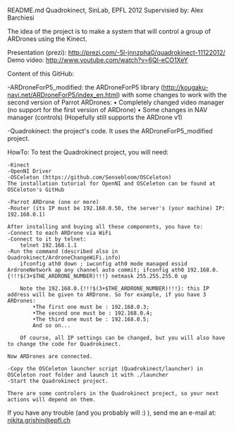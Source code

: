 README.md
Quadrokinect, SinLab, EPFL 2012
Supervisied by: Alex Barchiesi

The idea of the project is to make a system that will control a group of ARDrones using the Kinect.

Presentation (prezi): http://prezi.com/-5l-jnnzpha0/quadrokinect-11122012/
Demo video: http://www.youtube.com/watch?v=6Ql-eCO1XeY

Content of this GitHub:

-ARDroneForP5_modified: the ARDroneForP5 library (http://kougaku-navi.net/ARDroneForP5/index_en.html) with some changes to work with the second version of Parrot ARDrones:
	• Completely changed video manager (no support for the first version of ARDrone)
	• Some changes in NAV manager (controls) (Hopefully still supports the ARDrone v1)

-Quadrokinect: the project's code. It uses the ARDroneForP5_modified project.

HowTo:
To test the Quadrokinect project, you will need:

	-Kinect
	-OpenNI Driver
	-OSCeleton (https://github.com/Sensebloom/OSCeleton)
	The installation tutorial for OpenNI and OSCeleton can be found at OSCeleton's GitHub

	-Parrot ARDrone (one or more)
	-Router (its IP must be 192.168.0.50, the server's (your machine) IP: 192.168.0.1)

	After installing and buying all these components, you have to:
	-Connect to each ARDrone via WiFi
	-Connect to it by telnet:
		telnet 192.168.1.1
	-Run the command (described also in Quadrokinect/ArdroneChangeWiFi.info)
		ifconfig ath0 down ; iwconfig ath0 mode managed essid ArdroneNetwork ap any channel auto commit; ifconfig ath0 192.168.0.{!!!$(3+$THE_ARDRONE_NUMBER)!!!} netmask 255.255.255.0 up

		Note the 192.168.0.{!!!$(3+$THE_ARDRONE_NUMBER)!!!}: this IP address will be given to ARDrone. So for example, if you have 3 ARDrones:
			•The first one must be : 192.168.0.3;
			•The second one must be : 192.168.0.4;
			•The third one must be : 192.168.0.5;
			And so on...

		Of course, all IP settings can be changed, but you will also have to change the code for Quadrokinect.

	Now ARDrones are connected.

	-Copy the OSCeleton launcher script (Quadrokinect/launcher) in OSCeleton root folder and launch it with ./launcher
	-Start the Quadrokinect project.

	There are some controlers in the Quadrokinect project, so your next actions will depend on them.

If you have any trouble (and you probably will :) ), send me an e-mail at: nikita.grishin@epfl.ch
